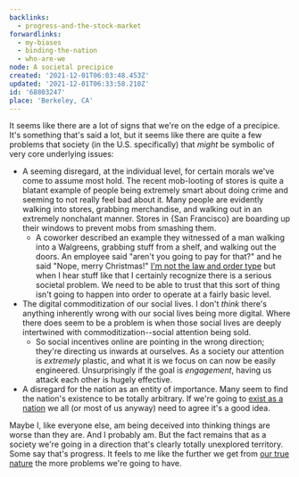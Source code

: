 ```yaml
---
backlinks:
  - progress-and-the-stock-market
forwardlinks:
  - my-biases
  - binding-the-nation
  - who-are-we
node: A societal precipice
created: '2021-12-01T06:03:48.453Z'
updated: '2021-12-01T06:33:58.210Z'
id: '68803247'
place: 'Berkeley, CA'
---
```

It seems like there are a lot of signs that we're on the edge of a precipice. It's something that's said a lot, but it seems like there are quite a few problems that society (in the U.S. specifically) that *might* be symbolic of very core underlying issues: 

- A seeming disregard, at the individual level, for certain morals we've come to assume most hold. The recent mob-looting of stores is quite a blatant example of people being extremely smart about doing crime and seeming to not really feel bad about it. Many people are evidently walking into stores, grabbing merchandise, and walking out in an extremely nonchalant manner. Stores in {San Francisco} are boarding up their windows to prevent mobs from smashing them. 
  - A coworker described an example they witnessed of a man walking into a Walgreens, grabbing stuff from a shelf, and walking out the doors. An employee said "aren't you going to pay for that?" and he said "Nope, merry Christmas!" [I'm not the law and order type](my-biases.md) but when I hear stuff like that I certainly recognize there is a serious societal problem. We need to be able to trust that this sort of thing isn't going to happen into order to operate at a fairly basic level.  
- The digital commoditization of our social lives. I don't *think* there's anything inherently wrong with our social lives being more digital. Where there does seem to be a problem is when those social lives are deeply intertwined with commoditization--social attention being sold. 
  - So social incentives online are pointing in the wrong direction; they're directing us inwards at ourselves. As a society our attention is *extremely* plastic, and what it is we focus on can now be easily engineered. Unsurprisingly if the goal is *engagement*, having us attack each other is hugely effective. 
- A disregard for the nation as an entity of importance. Many seem to find the nation's existence to be totally arbitrary. If we're going to [exist as a nation](binding-the-nation.md) we all (or most of us anyway) need to agree it's a good idea. 

Maybe I, like everyone else, am being deceived into thinking things are worse than they are. And I probably am. But the fact remains that as a society we're going in a direction that's clearly totally unexplored territory. Some say that's progress. It feels to me like the further we get from [our true nature](who-are-we.md) the more problems we're going to have. 

